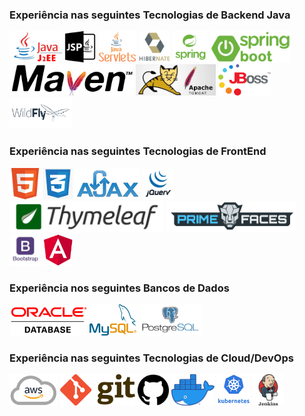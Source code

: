 ### Experiência nas seguintes Tecnologias de Backend Java

<div style="display:inline">
  <img alt="Java J2EE" widht='50' height='50' src="img/backend/j2ee.png" />
  <img alt="Java Server Pages" widht='50' height='50' src="img/backend/jsp.png" />
  <img alt="Servlets" widht='50' height='50' src="img/backend/servlet.png" />
  <img alt="Hibernate" widht='50' height='50' src="img/backend/hibernate.png" />
  <img alt="Framework Spring" widht='50' height='50' src="img/backend/spring.png" />
  <img alt="Framework SpringBoot" widht='50' height='50' src="img/backend/spring-boot.png" />
  <img alt="Maven Build" widht='50' height='50' src="img/backend/maven.png" />
  <img alt="Tomcat Server" widht='50' height='50' src="img/backend/tomcat.jpg" />
  <img alt="JBoss Server" widht='50' height='50' src="img/backend/jboss.png" />
  <img alt="WidFly Server" widht='50' height='50' src="img/backend/wildfly.png" />
</div>

### Experiência nas seguintes Tecnologias de FrontEnd

<div style="display:inline">
  <img alt="Java J2EE" widht='50' height='50' src="img/frontend/html.png" />
  <img alt="Java Server Pages" widht='50' height='50' src="img/frontend/css.png" />
  <img alt="Servlets" widht='50' height='50' src="img/frontend/ajax.png" />
  <img alt="Hibernate" widht='50' height='50' src="img/frontend/jq.png" />
  <img alt="Framework Spring" widht='50' height='50' src="img/frontend/thymeleaf.png" />
  <img alt="Framework SpringBoot" widht='50' height='50' src="img/frontend/primefaces.png" />
  <img alt="Tomcat Server" widht='50' height='50' src="img/frontend/bootstrap.jpg" />
  <img alt="Maven Build" widht='50' height='50' src="img/frontend/angular.jpg" />
</div>

### Experiência nos seguintes Bancos de Dados

<div style="display:inline">
  <img alt="Java J2EE" widht='50' height='50' src="img/databases/oracle.png" />
  <img alt="Java Server Pages" widht='50' height='50' src="img/databases/mysql1.png" />
  <img alt="Servlets" widht='50' height='50' src="img/databases/postgresql.png" />
</div>

### Experiência nas seguintes Tecnologias de Cloud/DevOps

<div style="display:inline">
  <img alt="Java J2EE" widht='50' height='50' src="img/cloud-devOps/aws.png" />
  <img alt="Java Server Pages" widht='50' height='50' src="img/cloud-devOps/git.png" />
  <img alt="Servlets" widht='50' height='50' src="img/cloud-devOps/github.png" />
  <img alt="Hibernate" widht='50' height='50' src="img/cloud-devOps/docker.png" />
  <img alt="Framework Spring" widht='50' height='50' src="img/cloud-devOps/ku.jpg" />
  <img alt="Framework SpringBoot" widht='50' height='50' src="img/cloud-devOps/jenkins.jpg" />
</div>
